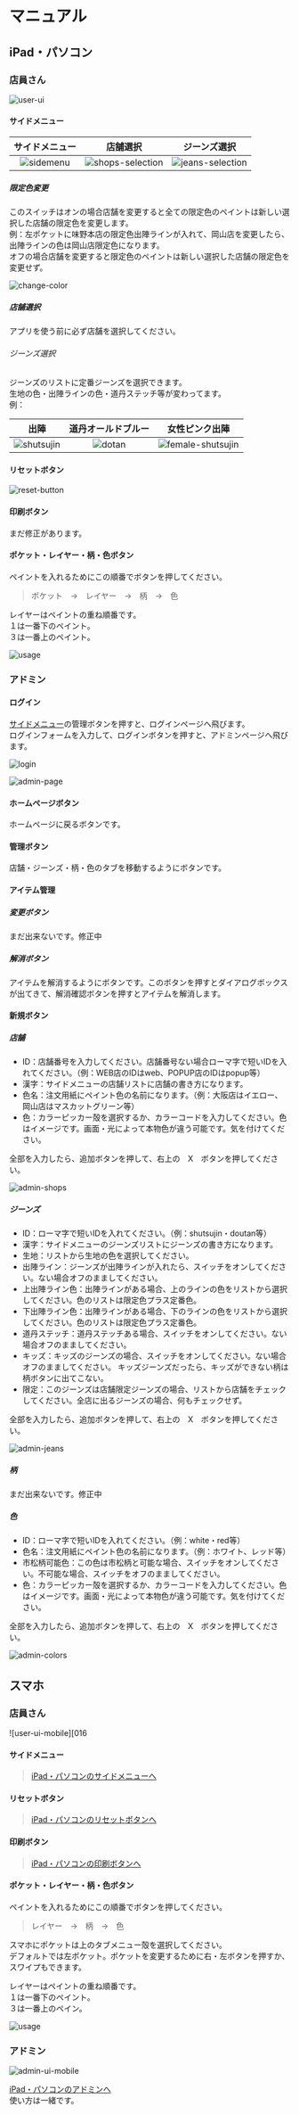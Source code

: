 # マニュアル

## iPad・パソコン

### 店員さん

![user-ui][001]

#### サイドメニュー

|  サイドメニュー  |        店舗選択         |      ジーンズ選択       |
| :--------------: | :---------------------: | :---------------------: |
| ![sidemenu][002] | ![shops-selection][003] | ![jeans-selection][004] |  |

##### 限定色変更
このスイッチはオンの場合店舗を変更すると全ての限定色のペイントは新しい選択した店舗の限定色を変更します。  
例：左ポケットに味野本店の限定色出陣ラインが入れて、岡山店を変更したら、出陣ラインの色は岡山店限定色になります。  
オフの場合店舗を変更すると限定色のペイントは新しい選択した店舗の限定色を変更せず。

![change-color][005]

##### 店舗選択
アプリを使う前に必ず店舗を選択してください。

###### ジーンズ選択
ジーンズのリストに定番ジーンズを選択できます。  
生地の色・出陣ラインの色・道丹ステッチ等が変わってます。  
例：

|       出陣        | 道丹オールドブルー |      女性ピンク出陣      |
| :---------------: | :----------------: | :----------------------: |
| ![shutsujin][006] |   ![dotan][007]    | ![female-shutsujin][008] |

#### リセットボタン

![reset-button][009]

#### 印刷ボタン
まだ修正があります。

#### ポケット・レイヤー・柄・色ボタン
ペイントを入れるためにこの順番でボタンを押してください。  

> ポケット　→　レイヤー　→　柄　→　色  

レイヤーはペイントの重ね順番です。  
１は一番下のペイント。  
３は一番上のペイント。  

![usage][010]

### アドミン

#### ログイン

[サイドメニュー](#サイドメニュー)の管理ボタンを押すと、ログインページへ飛びます。  
ログインフォームを入力して、ログインボタンを押すと、アドミンページへ飛びます。

![login][011]

![admin-page][012]

#### ホームページボタン

ホームページに戻るボタンです。

#### 管理ボタン

店舗・ジーンズ・柄・色のタブを移動するようにボタンです。

#### アイテム管理

##### 変更ボタン

まだ出来ないです。修正中

##### 解消ボタン

アイテムを解消するようにボタンです。このボタンを押すとダイアログボックスが出てきて、解消確認ボタンを押すとアイテムを解消します。

#### 新規ボタン

##### 店舗
- ID：店舗番号を入力してください。店舗番号ない場合ローマ字で短いIDを入れてください。（例：WEB店のIDはweb、POPUP店のIDはpopup等）
- 漢字：サイドメニューの店舗リストに店舗の書き方になります。
- 色名：注文用紙にペイント色の名前になります。（例：大阪店はイエロー、岡山店はマスカットグリーン等）
- 色：カラーピッカー殻を選択するか、カラーコードを入力してください。色はイメージです。画面・光によって本物色が違う可能です。気を付けてください。

全部を入力したら、追加ボタンを押して、右上の　X　ボタンを押してください。

![admin-shops][013]

##### ジーンズ

- ID：ローマ字で短いIDを入れてください。（例：shutsujin・doutan等）
- 漢字：サイドメニューのジーンズリストにジーンズの書き方になります。
- 生地：リストから生地の色を選択してください。
- 出陣ライン：ジーンズが出陣ラインが入れたら、スイッチをオンしてください。ない場合オフのまましてください。
- 上出陣ライン色：出陣ラインがある場合、上のラインの色をリストから選択してください。色のリストは限定色プラス定番色。
- 下出陣ライン色：出陣ラインがある場合、下のラインの色をリストから選択してください。色のリストは限定色プラス定番色。
- 道丹ステッチ：道丹ステッチある場合、スイッチをオンしてください。ない場合オフのまましてください。
- キッズ：キッズのジーンズの場合、スイッチをオンしてください。ない場合オフのまましてください。
キッズジーンズだったら、キッズができない柄は柄ボタンに出てこない。
- 限定：このジーンズは店舗限定ジーンズの場合、リストから店舗をチェックしてください。全店に出るジーンズの場合、何もチェックせず。


全部を入力したら、追加ボタンを押して、右上の　X　ボタンを押してください。

![admin-jeans][014]

##### 柄

まだ出来ないです。修正中

##### 色

- ID：ローマ字で短いIDを入れてください。（例：white・red等）
- 色名：注文用紙にペイント色の名前になります。（例：ホワイト、レッド等）
- 市松柄可能色：この色は市松柄と可能な場合、スイッチをオンしてください。不可能な場合、スイッチをオフのまましてください。
- 色：カラーピッカー殻を選択するか、カラーコードを入力してください。色はイメージです。画面・光によって本物色が違う可能です。気を付けてください。

全部を入力したら、追加ボタンを押して、右上の　X　ボタンを押してください。

![admin-colors][015]

## スマホ

### 店員さん

![user-ui-mobile][016

#### サイドメニュー
> [iPad・パソコンのサイドメニューへ](#サイドメニュー)

#### リセットボタン
> [iPad・パソコンのリセットボタンへ](#リセットボタン)

#### 印刷ボタン
> [iPad・パソコンの印刷ボタンへ](#印刷ボタン)

#### ポケット・レイヤー・柄・色ボタン
ペイントを入れるためにこの順番でボタンを押してください。  

> レイヤー　→　柄　→　色  

スマホにポケットは上のタブメニュー殻を選択してください。  
デフォルトでは左ポケット。ポケットを変更するために右・左ボタンを押すか、  
スワイプもできます。

レイヤーはペイントの重ね順番です。  
１は一番下のペイント。  
３は一番上のペイン。

![usage][017]

### アドミン

![admin-ui-mobile][018]

[iPad・パソコンのアドミンへ](#アドミン)  
使い方は一緒です。


[001]: https://docs.google.com/drawings/d/e/2PACX-1vRXXF4TjeFQyC_6UUsMI664GP4z7hUpy6JLnhjmgfAX9gOOxhymFM7YYyOIb_Za1-MruujjphbkkzPJ/pub?w=1440&h=1080
[002]:https://lh4.googleusercontent.com/apvKKNHPGc8I0s45jqiPw1XScOblWzsuQ8XDBkTo_vfkhe7rC4MXnqOFscFCp1sh4rXytJAcOKwOOMsE4dYNYHxvHjFojJNSgWs-gMPGR8LHq1riuLNcpaM5Ltwcd0_oIao4JrbX
[003]: https://lh3.googleusercontent.com/qKbC8brx8P3A6cwvdxm1_YPfVTt7b7mmJm6c-8VGz142iWId2dc8awVbbxIRTnobQ1VaA2LUB0HFAtmLkHz0Rsy65LzdPXTPWMGaEoJJ31BIwfmTtCWVbEmT8pvrEQt543c4ig1P
[004]: https://lh3.googleusercontent.com/ziRJCzVpOQx7nFzVjVRNGd_9iNWnWXPk6XHcLzgt1oXpuqw8p0zccIxpUq3LSh0OEKap322ZBSpFSdY_rwwBpbmAiEplFdMyiDZG5MD3cjZnaubWoa8g3Td-uUBKLcxOjiNt-HPY
[005]: https://lh5.googleusercontent.com/LjBhjG6M8nAVRox7UHiBi2ZWE1T6djpmqamzhiGre0p68EqEOUbDNFz5-Gc-7KJR9l26_JBGFIwLjHeMhEV9RGIn0bj5Iwu3m6ZYyXOV19uod3-yoNe4NW5EAmKGVqAfDuk2fNeV
[006]: https://lh6.googleusercontent.com/F0wD0pMGPoOQTbjTm-YEOr1Q1BOPPn4_IU583zQY1b9nz8J1jarrFiVtoxjbdkNBJBth6y2TewV9_8D6fVE1JYFSVOVH5jOT2BwwkCLIfN_2rm293NS9cEDBvt1WecAjyo9pCzao
[007]: https://lh5.googleusercontent.com/ZDteR68JX1waD2YSngMpvH31RKPnjWxN4HCdy4E2ngLRQ5FrabdwbgpH3AKlDa57OBcPVirvfIDEGKbbVKProLl8WhN740HBFgEY4m4v0nMeQ_-NkzudW3p2hW1-5b1_xu3zOVpE
[008]: https://lh6.googleusercontent.com/VJoASHQor6V5EvphuI4ARFjzAZH5IeOfy-wZwwnlP5rFT1HtHp9LmHTpJUnV4yFYZDRyv75E5oymIKrsVIP_1H-T9ebgw_18HbZ2ceSAUs4UAXSvzpMT_qJfv0LiKiJC0F0TjuCP
[009]: https://lh4.googleusercontent.com/TDTxdncMB07igPDPviktC2TRipMBhU-wpmMQlMVvW0vVDuTe9RHPTJkYXUHttjcf7zq06db0TDtwJVtJD26gQRr8VaYs71nTpJa2iBjJRffAhBooRZVvWIUwDfiA6rEL5Whb7d32
[010]: https://lh6.googleusercontent.com/iybCFjEV6f7VSvUB1IVe82leNVDEQAeIjVYLGBtQdFaBRTwXjhogxYo_1lwVs8A0nQ1aDFGB3uanWgH7PDjISpgeFMcXjS7Dznx3t3-IgZGhZHTe7KDPePHCqEr7iIWAOeDJD_BX
[011]: https://lh6.googleusercontent.com/jBnZL6zJXA8oVFXADSjemCAMlxzPrCIropZB9uaJ0WsN3Pl_NQQbyt_lOaZo5l5RuwRafrlW2yz7feOA-Jw41x96HrnvYhEWWWdla558Auf5hjd1uN59a8D6An4-9phiiYcGBqzx
[012]: https://docs.google.com/drawings/u/0/d/sleGIQBpVGUrmBswQcC8Z1Q/image?w=720&h=605&rev=398&ac=1&parent=1xitekU-CG2749vqy0OGrV-C1EftrHte_6jijohNMfkA
[013]: https://lh3.googleusercontent.com/aA0ND4AoSl-oZP_EvVcqz8Xn5kltFh9aL6uJJEMqUHnu1L0auN02lJRJrR5w9DIunqEpkk1xbDroDNWuExx932d1W3JU-BRBaAdy7iVufhHsHz7TOomqB1m-TbYfP7sP3dmWTE-t
[014]: https://lh4.googleusercontent.com/uGP8IKjk8pgT1G1xxlm2zaXYwKWlyIOJPJM40rH-TTxHk4JA4G20dWPVS5ULYqnvBgbHStFiIxeVgX_ew5S1Mv5bQTAjM2sUk_D1l71ILuPL2WwGx2eAJmqE_rWZPaS24qXd8vk8
[015]: https://lh4.googleusercontent.com/k7hIZV5TMmL1xuRgYDavl3CZvEGgRMpDpwxXT1xQYExt4iksJC8d5iK0MP7WETpejVSEA9Tg-6k4AX2rxdLRHiChI89mGTses9nxE026ZkysdMK0G64CxL_RUurZS3C_pmfivQRi
[016]: https://docs.google.com/drawings/u/0/d/sCk0E6RyN2y_z8KxialLA3w/image?w=468&h=621&rev=183&ac=1&parent=1xitekU-CG2749vqy0OGrV-C1EftrHte_6jijohNMfkA
[017]: https://lh5.googleusercontent.com/wj89FY5av6bUbkOXuTjaDSz4xnKZOI-InS1pFrsmILq9qJ782rFECzuBh4PGtAi1iok2QcWi4UQGVcMqtVY0mMMne2rzLGtBKiE79c1mSKkV2LQ_KwBxgu33fquYcXm8goeqBWSb
[018]: https://docs.google.com/drawings/u/0/d/sgaQ7aUHCXOywq-fnznydKg/image?w=687&h=605&rev=1&ac=1&parent=1xitekU-CG2749vqy0OGrV-C1EftrHte_6jijohNMfkA